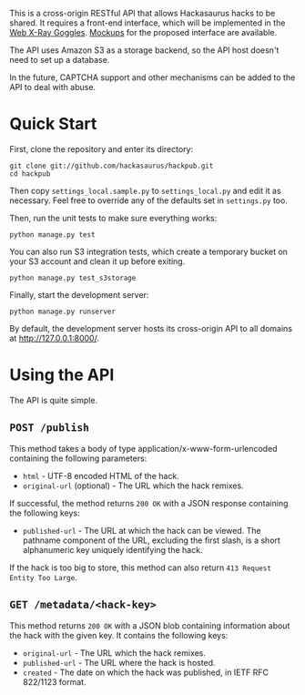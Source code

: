 This is a cross-origin RESTful API that allows Hackasaurus hacks to be shared.
It requires a front-end interface, which will be implemented in the
[Web X-Ray Goggles][]. [Mockups][] for the proposed interface are available.

The API uses Amazon S3 as a storage backend, so the API host doesn't need to
set up a database.

In the future, CAPTCHA support and other mechanisms can be added to the API
to deal with abuse.

  [Web X-Ray Goggles]: http://hackasaurus.org/goggles
  [Mockups]: http://www.flickr.com/photos/toolness/6127458033/in/photostream

# Quick Start

First, clone the repository and enter its directory:

    git clone git://github.com/hackasaurus/hackpub.git
    cd hackpub

Then copy `settings_local.sample.py` to `settings_local.py` and edit
it as necessary. Feel free to override any of the defaults set in
`settings.py` too.

Then, run the unit tests to make sure everything works:

    python manage.py test
    
You can also run S3 integration tests, which create a temporary bucket
on your S3 account and clean it up before exiting.

    python manage.py test_s3storage

Finally, start the development server:

    python manage.py runserver

By default, the development server hosts its cross-origin API to all
domains at http://127.0.0.1:8000/.

# Using the API

The API is quite simple.

## `POST /publish` ##

This method takes a body of type application/x-www-form-urlencoded
containing the following parameters:

* `html` - UTF-8 encoded HTML of the hack.
* `original-url` (optional) - The URL which the hack remixes.

If successful, the method returns `200 OK` with a JSON response
containing the following keys:

* `published-url` - The URL at which the hack can be viewed. The
  pathname component of the URL, excluding the first slash,
  is a short alphanumeric key uniquely identifying the hack.

If the hack is too big to store, this method can also return
`413 Request Entity Too Large`.

## `GET /metadata/<hack-key>` ##

This method returns `200 OK` with a JSON blob containing information about
the hack with the given key. It contains the following keys:

* `original-url` - The URL which the hack remixes.
* `published-url` - The URL where the hack is hosted.
* `created` - The date on which the hack was published, in
  IETF RFC 822/1123 format.
